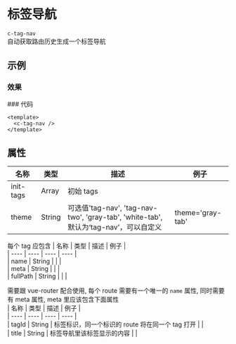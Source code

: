 # 标签导航

`c-tag-nav`  
自动获取路由历史生成一个标签导航

## 示例

### 效果

<ClientOnly>
<Demo>
  <TagNavDemo />
</Demo>
</ClientOnly>
### 代码

```vue
<template>
  <c-tag-nav />
</template>
```

## 属性

| 名称      | 类型   | 描述                                                                                 | 例子             |
| --------- | ------ | ------------------------------------------------------------------------------------ | ---------------- |
| init-tags | Array  | 初始 tags                                                                            |                  |
| theme     | String | 可选值'tag-nav', 'tag-nav-two', 'gray-tab', 'white-tab', 默认为‘tag-nav’，可以自定义 | theme='gray-tab' |

每个 tag 应包含
| 名称 | 类型 | 描述 | 例子 |  
| ---- | ---- | ---- | ---- |  
| name | String | | |  
| meta | String | | |  
| fullPath | String | | |

需要跟 vue-router 配合使用, 每个 route 需要有一个唯一的 `name` 属性, 同时需要有 meta 属性, meta 里应该包含下面属性  
| 名称 | 类型 | 描述 | 例子 |  
| ---- | ---- | ---- | ---- |  
| tagId | String | 标签标识，同一个标识的 route 将在同一个 tag 打开 | |  
| title | String | 标签导航里该标签显示的内容 | |
